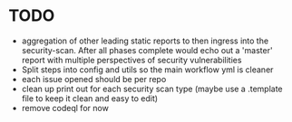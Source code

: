 # TODO

- aggregation of other leading static reports to then ingress into the security-scan. After all phases complete would echo out a 'master' report with multiple perspectives of security vulnerabilities
- Split steps into config and utils so the main workflow yml is cleaner
- each issue opened should be per repo
- clean up print out for each security scan type (maybe use a .template file to keep it clean and easy to edit)
- remove codeql for now
